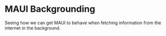 # MAUI Backgrounding
Seeing how we can get MAUI to behave when fetching information from the internet
in the background.

